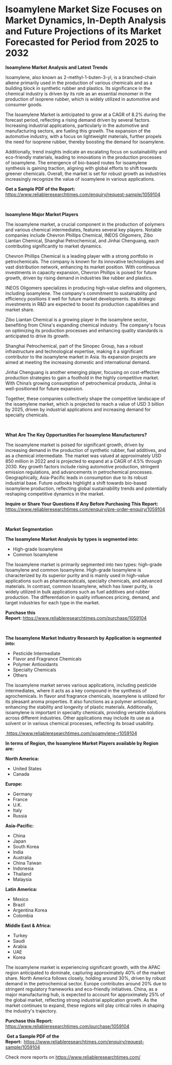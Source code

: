 <p><h1>Isoamylene Market Size Focuses on Market Dynamics, In-Depth Analysis and Future Projections of its Market Forecasted for Period from 2025 to 2032</h1></p><p><strong>Isoamylene Market Analysis and Latest Trends</strong></p>
<p><p>Isoamylene, also known as 2-methyl-1-buten-3-yl, is a branched-chain alkene primarily used in the production of various chemicals and as a building block in synthetic rubber and plastics. Its significance in the chemical industry is driven by its role as an essential monomer in the production of isoprene rubber, which is widely utilized in automotive and consumer goods.</p><p>The Isoamylene Market is anticipated to grow at a CAGR of 8.2% during the forecast period, reflecting a rising demand driven by several factors. Increasing industrial applications, particularly in the automotive and manufacturing sectors, are fueling this growth. The expansion of the automotive industry, with a focus on lightweight materials, further propels the need for isoprene rubber, thereby boosting the demand for isoamylene. </p><p>Additionally, trend insights indicate an escalating focus on sustainability and eco-friendly materials, leading to innovations in the production processes of isoamylene. The emergence of bio-based routes for isoamylene synthesis is gaining traction, aligning with global efforts to shift towards greener chemicals. Overall, the market is set for robust growth as industries increasingly recognize the value of isoamylene in various applications.</p></p>
<p><strong>Get a Sample PDF of the Report:&nbsp;</strong> <a href="https://www.reliableresearchtimes.com/enquiry/request-sample/1059104?utm_campaign=3219&utm_medium=2&utm_source=Github&utm_content=ia&utm_term=31032025&utm_id=isoamylene">https://www.reliableresearchtimes.com/enquiry/request-sample/1059104</a></p>
<p>&nbsp;</p>
<p><strong>Isoamylene Major Market Players</strong></p>
<p><p>The isoamylene market, a crucial component in the production of polymers and various chemical intermediates, features several key players. Notable companies include Chevron Phillips Chemical, INEOS Oligomers, Zibo Liantan Chemical, Shanghai Petrochemical, and Jinhai Chenguang, each contributing significantly to market dynamics.</p><p>Chevron Phillips Chemical is a leading player with a strong portfolio in petrochemicals. The company is known for its innovative technologies and vast distribution network, enhancing its market position. With continuous investments in capacity expansion, Chevron Phillips is poised for future growth, driven by rising demand in industries like rubber and plastics.</p><p>INEOS Oligomers specializes in producing high-value olefins and oligomers, including isoamylene. The company's commitment to sustainability and efficiency positions it well for future market developments. Its strategic investments in R&D are expected to boost its production capabilities and market share.</p><p>Zibo Liantan Chemical is a growing player in the isoamylene sector, benefiting from China's expanding chemical industry. The company's focus on optimizing its production processes and enhancing quality standards is anticipated to drive its growth.</p><p>Shanghai Petrochemical, part of the Sinopec Group, has a robust infrastructure and technological expertise, making it a significant contributor to the isoamylene market in Asia. Its expansion projects are aimed at meeting the increasing domestic and international demand.</p><p>Jinhai Chenguang is another emerging player, focusing on cost-effective production strategies to gain a foothold in the highly competitive market. With China’s growing consumption of petrochemical products, Jinhai is well-positioned for future expansion.</p><p>Together, these companies collectively shape the competitive landscape of the isoamylene market, which is projected to reach a value of USD 3 billion by 2025, driven by industrial applications and increasing demand for specialty chemicals.</p></p>
<p>&nbsp;</p>
<p><strong>What Are The Key Opportunities For Isoamylene Manufacturers?</strong></p>
<p><p>The isoamylene market is poised for significant growth, driven by increasing demand in the production of synthetic rubber, fuel additives, and as a chemical intermediate. The market was valued at approximately USD 850 million in 2022 and is projected to expand at a CAGR of 4.5% through 2030. Key growth factors include rising automotive production, stringent emission regulations, and advancements in petrochemical processes. Geographically, Asia-Pacific leads in consumption due to its robust industrial base. Future outlooks highlight a shift towards bio-based isoamylene production, reflecting global sustainability trends and potentially reshaping competitive dynamics in the market.</p></p>
<p><strong>Inquire or Share Your Questions If Any Before Purchasing This Report:</strong> <a href="https://www.reliableresearchtimes.com/enquiry/pre-order-enquiry/1059104?utm_campaign=3219&utm_medium=2&utm_source=Github&utm_content=ia&utm_term=31032025&utm_id=isoamylene">https://www.reliableresearchtimes.com/enquiry/pre-order-enquiry/1059104</a></p>
<p>&nbsp;</p>
<p><strong>Market Segmentation</strong></p>
<p><strong>The Isoamylene Market Analysis by types is segmented into:</strong></p>
<p><ul><li>High-grade Isoamylene</li><li>Common Isoamylene</li></ul></p>
<p><p>The Isoamylene market is primarily segmented into two types: high-grade Isoamylene and common Isoamylene. High-grade Isoamylene is characterized by its superior purity and is mainly used in high-value applications such as pharmaceuticals, specialty chemicals, and advanced materials. In contrast, common Isoamylene, which has lower purity, is widely utilized in bulk applications such as fuel additives and rubber production. The differentiation in quality influences pricing, demand, and target industries for each type in the market.</p></p>
<p><strong>Purchase this Report:&nbsp;</strong><a href="https://www.reliableresearchtimes.com/purchase/1059104?utm_campaign=3219&utm_medium=2&utm_source=Github&utm_content=ia&utm_term=31032025&utm_id=isoamylene">https://www.reliableresearchtimes.com/purchase/1059104</a></p>
<p>&nbsp;</p>
<p><strong>The Isoamylene Market Industry Research by Application is segmented into:</strong></p>
<p><ul><li>Pesticide Intermediate</li><li>Flavor and Fragrance Chemicals</li><li>Polymer Antioxidants</li><li>Specialty Chemicals</li><li>Others</li></ul></p>
<p><p>The isoamylene market serves various applications, including pesticide intermediates, where it acts as a key compound in the synthesis of agrochemicals. In flavor and fragrance chemicals, isoamylene is utilized for its pleasant aroma properties. It also functions as a polymer antioxidant, enhancing the stability and longevity of plastic materials. Additionally, isoamylene is important in specialty chemicals, providing versatile solutions across different industries. Other applications may include its use as a solvent or in various chemical processes, reflecting its broad usability.</p></p>
<p><a href="https://www.reliableresearchtimes.com/isoamylene-r1059104?utm_campaign=3219&utm_medium=2&utm_source=Github&utm_content=ia&utm_term=31032025&utm_id=isoamylene">&nbsp;https://www.reliableresearchtimes.com/isoamylene-r1059104</a></p>
<p><strong>In terms of Region, the Isoamylene Market Players available by Region are:</strong></p>
<p>
    <p> <strong> North America: </strong>
        <ul>
            <li>United States</li>
            <li>Canada</li>
        </ul>
        </p> 
    <p> <strong> Europe: </strong>
        <ul>
            <li>Germany</li>
            <li>France</li>
            <li>U.K.</li>
            <li>Italy</li>
            <li>Russia</li>
        </ul>
        </p> 
    <p> <strong> Asia-Pacific: </strong>
        <ul>
            <li>China</li>
            <li>Japan</li>
            <li>South Korea</li>
            <li>India</li>
            <li>Australia</li>
            <li>China Taiwan</li>
            <li>Indonesia</li>
            <li>Thailand</li>
            <li>Malaysia</li>
        </ul>
        </p> 
    <p> <strong> Latin America: </strong>
        <ul>
            <li>Mexico</li>
            <li>Brazil</li>
            <li>Argentina Korea</li>
            <li>Colombia</li>
        </ul>
        </p> 
    <p> <strong> Middle East & Africa: </strong>
        <ul>
            <li>Turkey</li>
            <li>Saudi</li>
            <li>Arabia</li>
            <li>UAE</li>
            <li>Korea</li>
        </ul>
    </p>
    </p>
<p><p>The isoamylene market is experiencing significant growth, with the APAC region anticipated to dominate, capturing approximately 40% of the market share. North America follows closely, holding around 30%, driven by robust demand in the petrochemical sector. Europe contributes around 20% due to stringent regulatory frameworks and eco-friendly initiatives. China, as a major manufacturing hub, is expected to account for approximately 25% of the global market, reflecting strong industrial application growth. As the market continues to expand, these regions will play critical roles in shaping the industry's trajectory.</p></p>
<p><strong>Purchase this Report: </strong><a href="https://www.reliableresearchtimes.com/purchase/1059104?utm_campaign=3219&utm_medium=2&utm_source=Github&utm_content=ia&utm_term=31032025&utm_id=isoamylene">https://www.reliableresearchtimes.com/purchase/1059104</a></p>
<p>&nbsp;<strong>Get a Sample PDF of the Report:&nbsp;&nbsp;</strong><a href="https://www.reliableresearchtimes.com/enquiry/request-sample/1059104?utm_campaign=3219&utm_medium=2&utm_source=Github&utm_content=ia&utm_term=31032025&utm_id=isoamylene">https://www.reliableresearchtimes.com/enquiry/request-sample/1059104</a></p>
<p><strong></strong></p>
<p>Check more reports on <a href="https://www.reliableresearchtimes.com/?utm_campaign=3219&utm_medium=2&utm_source=Github&utm_content=ia&utm_term=31032025&utm_id=isoamylene">https://www.reliableresearchtimes.com/</a></p>